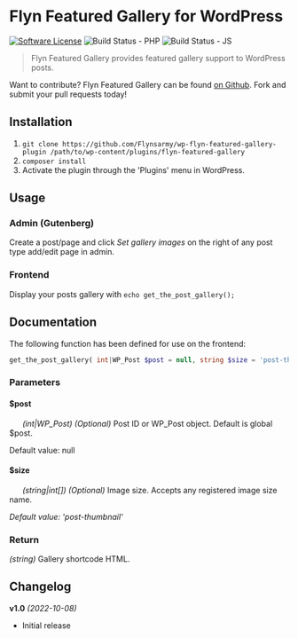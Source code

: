 # Flyn Featured Gallery for WordPress

[![Software License](https://img.shields.io/badge/license-GPLv2-brightgreen.svg?style=flat-square)](LICENSE.md)
![Build Status - PHP](https://github.com/Flynsarmy/wp-flyn-featured-gallery-plugin/workflows/CI%20-%20PHP/badge.svg)
![Build Status - JS](https://github.com/Flynsarmy/wp-flyn-featured-gallery-plugin/workflows/CI%20-%20JS/badge.svg)

> Flyn Featured Gallery provides featured gallery support to WordPress posts.

Want to contribute? Flyn Featured Gallery can be found [on Github](https://github.com/Flynsarmy/wp-flyn-featured-gallery-plugin). Fork and submit your pull requests today!

## Installation

1. `git clone https://github.com/Flynsarmy/wp-flyn-featured-gallery-plugin /path/to/wp-content/plugins/flyn-featured-gallery`
1. `composer install`
1. Activate the plugin through the 'Plugins' menu in WordPress.

## Usage

### Admin (Gutenberg)

Create a post/page and click *Set gallery images* on the right of any post type add/edit page in admin.

### Frontend

Display your posts gallery with `echo get_the_post_gallery();`


## Documentation

The following function has been defined for use on the frontend:

```php
get_the_post_gallery( int|WP_Post $post = null, string $size = 'post-thumbnail'  )
```

### Parameters
#### $post
&nbsp;&nbsp;&nbsp;&nbsp;&nbsp;&nbsp;*(int|WP_Post) (Optional)* Post ID or WP_Post object. Default is global $post.

Default value: null

#### $size
&nbsp;&nbsp;&nbsp;&nbsp;&nbsp;&nbsp;*(string|int[]) (Optional)* Image size. Accepts any registered image size name.

*Default value: 'post-thumbnail'*

### Return

*(string)* Gallery shortcode HTML.


## Changelog

**v1.0** *(2022-10-08)*

*  Initial release
